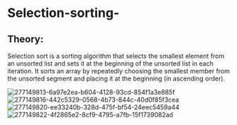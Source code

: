 # Selection-sorting-
## Theory:
Selection sort is a sorting algorithm that selects the smallest element from an unsorted list and sets it at the beginning of the unsorted list in each iteration. It sorts an array by repeatedly choosing the smallest member from the unsorted segment and placing it at the beginning (in ascending order).

![277149813-6a97e2ea-b604-4128-93cd-854f1a3e885f](https://github.com/Rutuja-117/Selection-sorting-/assets/139907839/bdbda585-25f4-405a-92a6-4eb866f30905)
![277149816-442c5329-0568-4b73-844c-40d0f85f3cea](https://github.com/Rutuja-117/Selection-sorting-/assets/139907839/9eff05f1-e387-410d-ad3f-8743cba291fe)
![277149820-ee33240b-328d-475f-bf54-24eec5459a44](https://github.com/Rutuja-117/Selection-sorting-/assets/139907839/e1853f43-4103-4f99-b65e-9dd2f380dbc3)
![277149822-4f2865e2-8cf9-4795-a7fb-15f1739082ad](https://github.com/Rutuja-117/Selection-sorting-/assets/139907839/700f7a57-c05d-4553-8349-edcb5e43529b)
